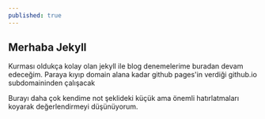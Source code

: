 ```yaml
---
published: true
---
```


## Merhaba Jekyll

Kurması oldukça kolay olan jekyll ile blog denemelerime buradan devam edeceğim. Paraya kıyıp domain alana kadar github pages'in verdiği github.io subdomaininden 
çalışacak

Burayı daha çok kendime not şeklideki küçük ama önemli hatırlatmaları koyarak değerlendirmeyi düşünüyorum.